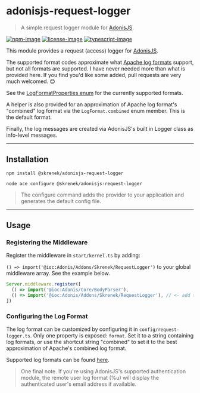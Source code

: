 # adonisjs-request-logger
> A simple request logger module for [AdonisJS](https://adonisjs.com/).

[![npm-image]][npm-url] [![license-image]][license-url] [![typescript-image]][typescript-url]

This module provides a request (access) logger for [AdonisJS](https://adonisjs.com/).  

The supported format codes approximate what [Apache log formats](https://httpd.apache.org/docs/2.4/mod/mod_log_config.html#formats) support, but not all formats are supported.  I have never needed more than what is provided here.  If you find you'd like some added, pull requests are very much welcomed. 😊

See the [LogFormatProperties enum](https://github.com/skrenek/adonisjs-request-logger/blob/b9cbdb45496791551c6b3d280f00de7a2a748284/adonis-typings/request-logger.ts#L14) for the currently supported formats.

A helper is also provided for an approximation of Apache log format's "combined" log format via the `LogFormat.combined` enum member.  This is the default format.

Finally, the log messages are created via AdonisJS's built in Logger class as info-level messages.

---
## Installation

`npm install @skrenek/adonisjs-request-logger`

`node ace configure @skrenek/adonisjs-request-logger`  

> The configure command adds the provider to your application and generates the default config file.

---
## Usage

### Registering the Middleware
Register the middleware in `start/kernel.ts` by adding:

`() => import('@ioc:Adonis/Addons/Skrenek/RequestLogger')` to your global middleware array.  See the example below.

```typescript
Server.middleware.register([
  () => import('@ioc:Adonis/Core/BodyParser'),
  () => import('@ioc:Adonis/Addons/Skrenek/RequestLogger'), // <- add this line
])
```

### Configuring the Log Format
The log format can be customized by configuring it in `config/request-logger.ts`.  Only one property is exposed: `format`.  Set it to a string containing log formats, or use the shortcut string "combined" to set it to the best approximation of Apache's combined log format.

Supported log formats can be found [here](https://github.com/skrenek/adonisjs-request-logger/blob/b9cbdb45496791551c6b3d280f00de7a2a748284/adonis-typings/request-logger.ts#L14).

> One final note.  If you're using AdonisJS's supported authentication module, the remote user log format (%u) will display the authenticated user's email address if available.

[npm-image]: https://img.shields.io/npm/v/@skrenek/adonisjs-request-logger.svg?style=for-the-badge&logo=npm
[npm-url]: https://npmjs.org/package/@skrenek/adonisjs-request-logger "npm"

[license-image]: https://img.shields.io/npm/l/@skrenek/adonisjs-request-logger?color=blueviolet&style=for-the-badge
[license-url]: LICENSE.md "license"

[typescript-image]: https://img.shields.io/badge/Typescript-294E80.svg?style=for-the-badge&logo=typescript
[typescript-url]:  "typescript"
